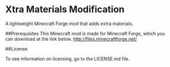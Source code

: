 Xtra Materials Modification
===========================

A lightweight Minecraft Forge mod that adds extra materials.

##Prerequisites
This Minecraft mod is made for Minecraft Forge, which you can download at the link below.
http://files.minecraftforge.net/

##License

To see information on licensing, go to the LICENSE.md file.
